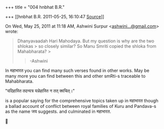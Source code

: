 +++
title = "004 hnbhat B.R."

+++
[[hnbhat B.R.	2011-05-25, 16:10:47 [Source](https://groups.google.com/g/samskrita/c/atPToyb5w9U)]]



On Wed, May 25, 2011 at 11:18 AM, Ashwini Surpur \<[ashwini...@gmail.com]()\> wrote:  

> Dhanyavaadah Hari Mahodaya. But my question is why are the two shlokas > so closely similar? So Manu Smriti copied the shloka from Mahabharata? >
> 
> >   
> > 
> > 
> > -Ashwini  
>   
> > 
> > 
> > 
> > 
> > 
> >   
> > 
> > 
> > 
> > 

  

  

In महाभारत you can find many such verses found in other works. May be many more you can find between this and other smRti-s traceable to Mahabharata.

  

"यदिहास्ति तदन्यत्र यन्नेहास्ति न तत् क्वचित्।"

  

is a popular saying for the comprehensive topics taken up in महाभारत though a ballad account of conflict between royal families of Kuru and Pandava-s as the name जय suggests. and culminated in महाभारत.

  

  





